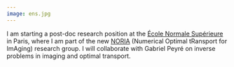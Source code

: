 ```yaml
---
image: ens.jpg
---
```


<p>I am starting a post-doc research position at the <a href="http://www.ens.fr/">École Normale Supérieure</a> in Paris, where I am part of the new <a href="http://www.gpeyre.com/noria/">NORIA</a> (Numerical Optimal tRansport for ImAging) research group. I will collaborate with <a href"http://www.gpeyre.com/contact/">Gabriel Peyré</a> on inverse problems in imaging and optimal transport.</p>
